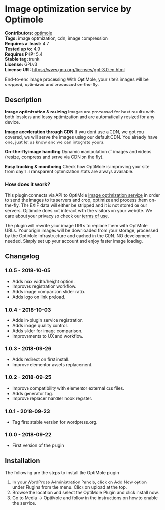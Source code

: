 # Image optimization service by Optimole #
**Contributors:** [optimole](https://profiles.wordpress.org/optimole)  
**Tags:** image optmization, cdn, image compression  
**Requires at least:** 4.7  
**Tested up to:** 4.9  
**Requires PHP:** 5.4  
**Stable tag:** trunk  
**License:** GPLv3  
**License URI:** https://www.gnu.org/licenses/gpl-3.0.en.html  

End-to-end image processing
With OptiMole, your site’s images will be cropped, optimized and processed on-the-fly.


## Description ##
**Image optimization & resizing**
Images are processed for best results with both lossless and lossy optimization and are automatically resized for any device.

**Image acceleration through CDN**
If you dont use a CDN, we got you covered, we will serve the images using our default CDN. You already have one, just let us know and we can integrate yours.

**On-the-fly image handling**
Dynamic manipulation of images and videos (resize, compress and serve via CDN on the fly).

**Easy tracking & monitoring**
Check how OptiMole is improving your site from day 1. Transparent optimization stats are always available.

### How does it work? ###

This plugin connects via API to OptiMole [image optimization service](https://optimole.com/) in order to send the images to its servers and crop, optimize and process them on-the-fly. The EXIF data will either be stripped and it is not stored on our servers. Optimole does not interact with the visitors on your website. We care about your privacy so check our [terms of use](https://optimole.com/terms/).

The plugin will rewrite your image URLs to replace them with OptiMole URLs. Your origin images will be downloaded from your storage, processed by the OptiMole infrastructure and cached in the CDN. NO development needed. Simply set up your account and enjoy faster image loading.

## Changelog ##
### 1.0.5 - 2018-10-05  ###

* Adds max width/height option.
* Improves registration workflow.
* Adds image comparison slider ratio.
* Adds logo on link preload.


### 1.0.4 - 2018-10-03  ###

* Adds in-plugin service registration.
* Adds image quality control.
* Adds slider for image comparison.
* Improvements to UX and workflow.


### 1.0.3 - 2018-09-26  ###

* Adds redirect on first install.
* Improve elementor assets replacement.


### 1.0.2 - 2018-09-25  ###

* Improve compatibility with elementor external css files.
* Adds generator tag.
* Improve replacer handler hook register.


### 1.0.1 - 2018-09-23  ###

* Tag first stable version for wordpress.org.



### 1.0.0 - 2018-09-22 ###
* First version of the plugin

## Installation ##
The following are the steps to install the OptiMole plugin

1. In your WordPress Administration Panels, click on Add New option under Plugins from the menu.
Click on upload at the top.
2. Browse the location and select the OptiMole Plugin and click install now.
3. Go to Media -> OptiMole and follow in the instructions on how to enable the service.